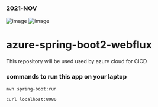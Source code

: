 ### 2021-NOV

![image](https://user-images.githubusercontent.com/2442530/141615590-4c7e5725-b542-45e2-94c2-7c66ea217c2d.png)
![image](https://user-images.githubusercontent.com/2442530/141615612-7fed381c-3c52-4755-a54a-9a3e95cfe0da.png)


# azure-spring-boot2-webflux
This repository will be used used by azure cloud for CICD

### commands to run this app on your laptop

	mvn spring-boot:run
	
	curl localhost:8080